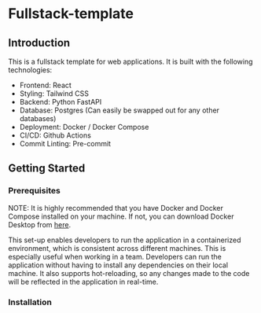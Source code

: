 # Fullstack-template

## Introduction

This is a fullstack template for web applications. It is built with the following technologies:

- Frontend: React
- Styling: Tailwind CSS
- Backend: Python FastAPI
- Database: Postgres (Can easily be swapped out for any other databases)
- Deployment: Docker / Docker Compose
- CI/CD: Github Actions
- Commit Linting: Pre-commit

## Getting Started

### Prerequisites

NOTE: It is highly recommended that you have Docker and Docker Compose installed on your machine. If not, you can download Docker Desktop from [here](https://www.docker.com/products/docker-desktop).

This set-up enables developers to run the application in a containerized environment, which is consistent across different machines. This is especially useful when working in a team. Developers can run the application without having to install any dependencies on their local machine. It also supports hot-reloading, so any changes made to the code will be reflected in the application in real-time.

### Installation
